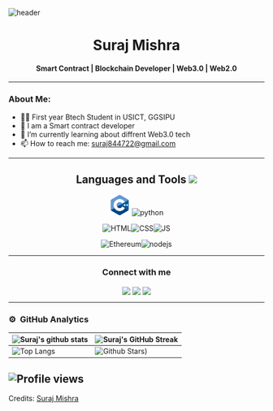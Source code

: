 ![header](https://media-exp1.licdn.com/dms/image/C4D16AQHeZjmr4D5Ynw/profile-displaybackgroundimage-shrink_350_1400/0/1660760547902?e=1666224000&v=beta&t=9z7pfCBet4xLsYK8LF-LofRcA9ezpJfLVeA8lEkk4bY)

<h1 align="center"> Suraj Mishra </h1>

<h4 align="center">  Smart Contract | Blockchain Developer | Web3.0 | Web2.0  </h4>
<hr>

<h3 >About Me:</h3>
 
 - 👨‍🎓 First year Btech Student in USICT, GGSIPU
 - 📃 I am a Smart contract developer 
 - 🌱 I’m currently learning about diffrent Web3.0 tech 
 - 📫 How to reach me: suraj844722@gmail.com 

<hr>

<h2 align = "center">Languages and Tools <img src = "https://media2.giphy.com/media/QssGEmpkyEOhBCb7e1/giphy.gif?cid=ecf05e47a0n3gi1bfqntqmob8g9aid1oyj2wr3ds3mg700bl&rid=giphy.gif" width = 32px></h2>

<p align="center">
<img src="https://raw.githubusercontent.com/devicons/devicon/master/icons/cplusplus/cplusplus-original.svg" alt="cplusplus" width="40" height="40"/> <img src="https://media.giphy.com/media/LMt9638dO8dftAjtco/giphy.gif" alt="python" width="40" height="40"/> </p>
<p align="center">
<img src="https://media0.giphy.com/media/XAxylRMCdpbEWUAvr8/giphy.gif?cid=ecf05e477rr83hn36iplcgbil1vzf0l00qv7vfhh8bolc25u&rid=giphy.gif&ct=s" alt = "HTML" width = "40" height = "40"/><img src="https://media4.giphy.com/media/fsEaZldNC8A1PJ3mwp/giphy.gif?cid=ecf05e47hn9i4ze4v7kncrrn8f14nlnz5us4rgatjfixi80z&rid=giphy.gif&ct=s" alt = "CSS" width = "40" height = "40"/><img src = "https://media.giphy.com/media/ln7z2eWriiQAllfVcn/giphy.gif" alt = "JS" width = "40" height = "40"/></p>

<p align="center">
<img src = "https://media.giphy.com/media/DdpmhAQpQZzwHSrQ3f/giphy.gif" alt = "Ethereum" width = "45" height = "45"/><img src = "https://media.giphy.com/media/kdFc8fubgS31b8DsVu/giphy.gif" alt = "nodejs" width = "45" height = "45"/></p>

<hr>
<h3 align="center" > Connect with me </h3>
<p align="center"><a href = 'https://www.linkedin.com/in/suraj-mishra-6935b5222'> <img width = '70px' align= 'center' src="https://media.giphy.com/media/QhPL2mdDVzeuHiRcIw/giphy.gif"/></a> 
<a href = 'https://www.instagram.com/_samrat_3000/'> <img width = '50px' align= 'center'src="https://media.giphy.com/media/6mXJk1rHd9KoTlkBjz/giphy.gif"/></a>
<a href = 'https://twitter.com/Suraj_Mishra7?t=NsYT9XMS9x1PDWbYGju94A&s=09'> <img width = '70px' align= 'center'       src="https://media.giphy.com/media/e6YbWDajUKSzebFVuB/giphy.gif"/></a></p>
<hr>

### ⚙️ &nbsp;GitHub Analytics
| ![Suraj's github stats](https://github-readme-stats.vercel.app/api?username=suraj-git07&show_icons=true&theme=tokyonight) | ![Suraj's GitHub Streak](https://github-readme-streak-stats.herokuapp.com/?user=suraj-git07&theme=tokyonight) |
| --- | --- |
| ![Top Langs](https://github-readme-stats.vercel.app/api/top-langs/?username=suraj-git07&theme=tokyonight) | ![Github Stars](https://github-readme-stats.vercel.app/api?username=suraj-git07&show_icons=true&locale=en&count_private=true&hide_rank=true&custom_title=My%20GitHub%20Stats&disable_animations=true&theme=tokyonight))
  
  
![Profile views](https://gpvc.arturio.dev/suraj-git07)  
-----
Credits: [Suraj Mishra](https://github.com/suraj-git07)
